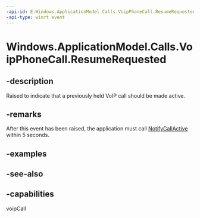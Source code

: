 ----api-id: E:Windows.ApplicationModel.Calls.VoipPhoneCall.ResumeRequested
-api-type: winrt event
---<!-- Event syntaxpublic event Windows.Foundation.TypedEventHandler ResumeRequested<Windows.ApplicationModel.Calls.VoipPhoneCall,  Windows.ApplicationModel.Calls.CallStateChangeEventArgs>--># Windows.ApplicationModel.Calls.VoipPhoneCall.ResumeRequested## -descriptionRaised to indicate that a previously held VoIP call should be made active.## -remarksAfter this event has been raised, the application must call [NotifyCallActive](voipphonecall_notifycallactive.md) within 5 seconds.## -examples## -see-also## -capabilitiesvoipCall